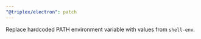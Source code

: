 ```yaml
---
"@triplex/electron": patch
---
```


Replace hardcoded PATH environment variable with values from `shell-env`.
